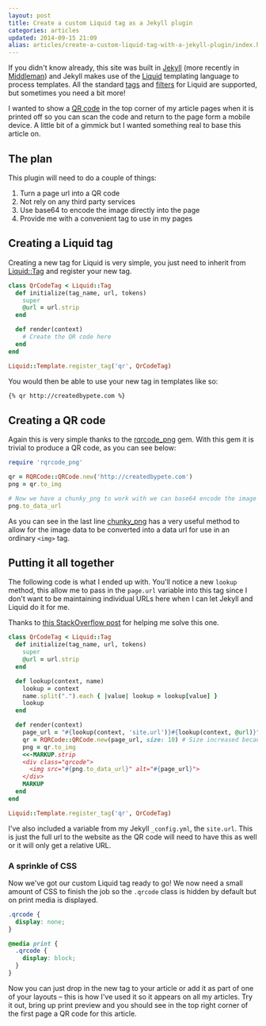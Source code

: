 ```yaml
---
layout: post
title: Create a custom Liquid tag as a Jekyll plugin
categories: articles
updated: 2014-09-15 21:09
alias: articles/create-a-custom-liquid-tag-with-a-jekyll-plugin/index.html
---
```

If you didn't know already, this site was built in [Jekyll](http://jekyllrb.com/) (more recently in [Middleman](http://middlemanapp.com/)) and Jekyll makes use of the [Liquid](http://liquidmarkup.org/) templating language to process templates. All the standard [tags](http://docs.shopify.com/themes/liquid-basics/logic) and [filters](http://docs.shopify.com/themes/liquid-basics/output) for Liquid are supported, but sometimes you need a bit more!

I wanted to show a [QR code](http://en.wikipedia.org/wiki/QR_code) in the top corner of my article pages when it is printed off so you can scan the code and return to the page form a mobile device. A little bit of a gimmick but I wanted something real to base this article on.

## The plan

This plugin will need to do a couple of things:

1. Turn a page url into a QR code
1. Not rely on any third party services
1. Use base64 to encode the image directly into the page
1. Provide me with a convenient tag to use in my pages

## Creating a Liquid tag

Creating a new tag for Liquid is very simple, you just need to inherit from [Liquid::Tag](https://github.com/Shopify/liquid/blob/master/lib/liquid/tag.rb) and register your new tag.

```ruby
class QrCodeTag < Liquid::Tag
  def initialize(tag_name, url, tokens)
    super
    @url = url.strip
  end

  def render(context)
    # Create the QR code here
  end
end

Liquid::Template.register_tag('qr', QrCodeTag)
```

You would then be able to use your new tag in templates like so:

```html
{% qr http://createdbypete.com %}
```

## Creating a QR code

Again this is very simple thanks to the [rqrcode_png](https://rubygems.org/gems/rqrcode_png) gem. With this gem it is trivial to produce a QR code, as you can see below:

```ruby
require 'rqrcode_png'

qr = RQRCode::QRCode.new('http://createdbypete.com')
png = qr.to_img

# Now we have a chunky_png to work with we can base64 encode the image
png.to_data_url
```

As you can see in the last line [chunky_png](https://rubygems.org/gems/chunky_png) has a very useful method to allow for the image data to be converted into a data url for use in an ordinary `<img>` tag.

## Putting it all together

The following code is what I ended up with. You'll notice a new `lookup` method, this allow me to pass in the `page.url` variable into this tag since I don't want to be maintaining individual URLs here when I can let Jekyll and Liquid do it for me.

Thanks to [this StackOverflow post](http://stackoverflow.com/a/8771374) for helping me solve this one.

```ruby
class QrCodeTag < Liquid::Tag
  def initialize(tag_name, url, tokens)
    super
    @url = url.strip
  end

  def lookup(context, name)
    lookup = context
    name.split(".").each { |value| lookup = lookup[value] }
    lookup
  end

  def render(context)
    page_url = "#{lookup(context, 'site.url')}#{lookup(context, @url)}"
    qr = RQRCode::QRCode.new(page_url, size: 10) # Size increased because URLs can be long
    png = qr.to_img
    <<-MARKUP.strip
    <div class="qrcode">
      <img src="#{png.to_data_url}" alt="#{page_url}">
    </div>
    MARKUP
  end
end

Liquid::Template.register_tag('qr', QrCodeTag)
```

I've also included a variable from my Jekyll `_config.yml`, the `site.url`. This is just the full url to the website as the QR code will need to have this as well or it will only get a relative URL.

### A sprinkle of CSS

Now we've got our custom Liquid tag ready to go! We now need a small amount of CSS to finish the job so the `.qrcode` class is hidden by default but on print media is displayed.

```css
.qrcode {
  display: none;
}

@media print {
  .qrcode {
    display: block;
  }
}
```

Now you can just drop in the new tag to your article or add it as part of one of your layouts – this is how I've used it so it appears on all my articles. Try it out, bring up print preview and you should see in the top right corner of the first page a QR code for this article.

